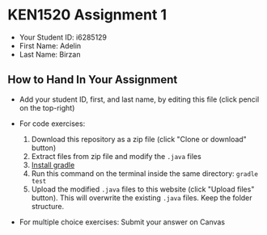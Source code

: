 # KEN1520 Assignment 1

* Your Student ID: i6285129
* First Name: Adelin
* Last Name: Birzan

## How to Hand In Your Assignment

* Add your student ID, first, and last name, by editing this file (click pencil on the top-right)

* For code exercises:

    1. Download this repository as a zip file (click "Clone or download" button)
    2. Extract files from zip file and modify the `.java` files
    3. [Install gradle](https://gradle.org/install/)
    4. Run this command on the terminal inside the same directory: `gradle test`
    5. Upload the modified `.java` files to this website (click "Upload files" button). This will overwrite the existing `.java` files. Keep the folder structure.

* For multiple choice exercises: Submit your answer on Canvas
